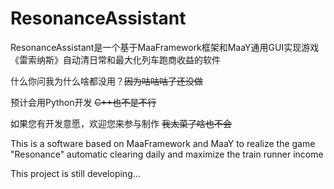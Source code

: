 # ResonanceAssistant

ResonanceAssistant是一个基于MaaFramework框架和MaaY通用GUI实现游戏《雷索纳斯》自动清日常和最大化列车跑商收益的软件

什么你问我为什么啥都没用？~~因为咕咕咕了还没做~~

预计会用Python开发 ~~C++也不是不行~~

如果您有开发意愿，欢迎您来参与制作 ~~我太菜了啥也不会~~

This is a software based on MaaFramework and MaaY to realize the game "Resonance" automatic clearing daily and maximize the train runner income

This project is still developing...

